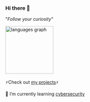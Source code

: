 ### Hi there 👋

"<i>Follow your curiosity</i>"

<!--

🔭 I’m currently working on ... some Wordpress plugin ... 

**kania0507/kania0507** is a ✨ _special_ ✨ repository because its `README.md` (this file) appears on your GitHub profile.

Here are some ideas to get you started:

- 🔭 I’m currently working on ...
- 🌱 I’m currently learning ...
- 👯 I’m looking to collaborate on ...
- 🤔 I’m looking for help with ...
- 💬 Ask me about ...
- 📫 How to reach me: ...
- 😄 Pronouns: ...
- ⚡ Fun fact: ...
-->


<div>
  <img src="https://github-readme-stats.vercel.app/api/top-langs?username=kania0507&locale=en&hide_title=false&layout=compact&card_width=320&langs_count=5&theme=dracula&hide_border=false&order=2" height="150" alt="languages graph"  />
</div>
<br>
<div>
⚡Check out <a href="https://projects-nu-one.vercel.app/">my projects</a>⚡

🌱 I’m currently learning <a href="https://github.com/kania0507/docs/blob/master/SUMMARY.md">cybersecurity</a>
</div>
